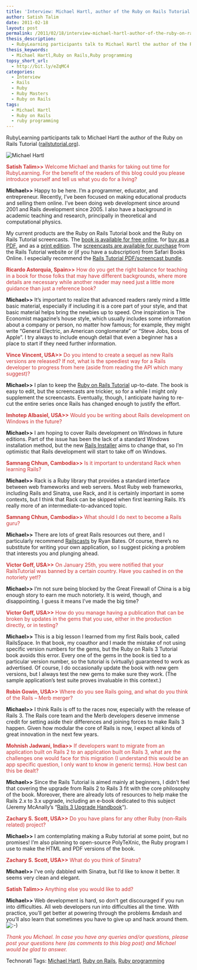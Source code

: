 ```yaml
---
title: 'Interview: Michael Hartl, author of the Ruby on Rails Tutorial (railstutorial.org)'
author: Satish Talim
date: 2011-02-18
layout: post
permalink: /2011/02/18/interview-michael-hartl-author-of-the-ruby-on-rails-tutorial-railstutorial-org/
thesis_description:
  - RubyLearning participants talk to Michael Hartl the author of the Ruby on Rails Tutorial.
thesis_keywords:
  - Michael Hartl,Ruby on Rails,Ruby programming
topsy_short_url:
  - http://bit.ly/eZqMC4
categories:
  - Interview
  - Rails
  - Ruby
  - Ruby Masters
  - Ruby on Rails
tags:
  - Michael Hartl
  - Ruby on Rails
  - ruby programming
---
```

<div>
  <p class="alert">
    RubyLearning participants talk to Michael Hartl the author of the Ruby on Rails Tutorial (<a href="http://ruby.railstutorial.org/">railstutorial.org</a>).
  </p>
  
  <p>
    <img class="alignright" title="Michael Hartl" src="http://rubylearning.com/images/headshot_smaller.jpg" alt="Michael Hartl" />
  </p>
  
  <p>
    <span style="color:#CC3333;"><strong>Satish Talim>></strong> Welcome Michael and thanks for taking out time for RubyLearning. For the benefit of the readers of this blog could you please introduce yourself and tell us what you do for a living?</span>
  </p>
  
  <p>
    <strong>Michael>></strong> Happy to be here. I&#8217;m a programmer, educator, and entrepreneur. Recently, I&#8217;ve been focused on making educational products and selling them online. I&#8217;ve been doing web development since around 2001 and Rails development since 2005. I also have a background in academic teaching and research, principally in theoretical and computational physics.
  </p>
  
  <p>
    My current products are the Ruby on Rails Tutorial book and the Ruby on Rails Tutorial screencasts. The <a href="http://railstutorial.org/ruby-on-rails-tutorial-book">book is available for free online</a>, for <a href="http://railstutorial.org/">buy as a PDF</a>, and as a <a href="http://amzn.to/RTbook">print edition</a>. The <a href="http://railstutorial.org/">screencasts are available for purchase</a> from the Rails Tutorial website or (if you have a subscription) from Safari Books Online. I especially recommend the <a href="http://railstutorial.org/">Rails Tutorial PDF/screencast bundle</a>.
  </p>
  
  <p>
    <span style="color:#CC3333;"><strong>Ricardo Astorquia, Spain>></strong> How do you get the right balance for teaching in a book for those folks that may have different backgrounds, where more details are necessary while another reader may need just a little more guidance than just a reference book?</span>
  </p>
  
  <p>
    <strong>Michael>></strong> It&#8217;s important to realize that advanced readers rarely mind a little basic material, especially if including it is a core part of your style, and that basic material helps bring the newbies up to speed. One inspiration is The Economist magazine&#8217;s house style, which usually includes some information about a company or person, no matter how famous; for example, they might write &#8220;General Electric, an American conglomerate&#8221; or &#8220;Steve Jobs, boss of Apple&#8221;. I try always to include enough detail that even a beginner has a place to start if they need further information.
  </p>
  
  <p>
    <span style="color:#CC3333;"><strong>Vince Vincent, USA>></strong> Do you intend to create a sequel as new Rails versions are released? If not, what is the speediest way for a Rails developer to progress from here (aside from reading the API which many suggest)?</span>
  </p>
  
  <p>
    <strong>Michael>></strong> I plan to keep the <a href="http://railstutorial.org/">Ruby on Rails Tutorial</a> up-to-date. The book is easy to edit, but the screencasts are trickier, so for a while I might only supplement the screencasts. Eventually, though, I anticipate having to re-cut the entire series once Rails has changed enough to justify the effort.
  </p>
  
  <p>
    <span style="color:#CC3333;"><strong>Imhotep Albasiel, USA>></strong> Would you be writing about Rails development on Windows in the future?</span>
  </p>
  
  <p>
    <strong>Michael>></strong> I am hoping to cover Rails development on Windows in future editions. Part of the issue has been the lack of a standard Windows installation method, but the new <a href="http://railsinstaller.org/">Rails Installer</a> aims to change that, so I&#8217;m optimistic that Rails development will start to take off on Windows.
  </p>
  
  <p>
    <span style="color:#CC3333;"><strong>Samnang Chhun, Cambodia>></strong> Is it important to understand Rack when learning Rails?</span>
  </p>
  
  <p>
    <strong>Michael>></strong> Rack is a Ruby library that provides a standard interface between web frameworks and web servers. Most Ruby web frameworks, including Rails and Sinatra, use Rack, and it is certainly important in some contexts, but I think that Rack can be skipped when first learning Rails. It&#8217;s really more of an intermediate-to-advanced topic.
  </p>
  
  <p>
    <span style="color:#CC3333;"><strong>Samnang Chhun, Cambodia>></strong> What should I do next to become a Rails guru?</span>
  </p>
  
  <p>
    <strong>Michael>></strong> There are lots of great Rails resources out there, and I particularly recommend <a href="http://railscasts.com/">Railscasts</a> by Ryan Bates. Of course, there&#8217;s no substitute for writing your own application, so I suggest picking a problem that interests you and plunging ahead.
  </p>
  
  <p>
    <span style="color:#CC3333;"><strong>Victor Goff, USA>></strong> On January 25th, you were notified that your RailsTutorial was banned by a certain country. Have you cashed in on the notoriety yet!?</span>
  </p>
  
  <p>
    <strong>Michael>></strong> I&#8217;m not sure being blocked by the Great Firewall of China is a big enough story to earn me much notoriety. It is weird, though, and disappointing. I guess it means I&#8217;ve made the big time?
  </p>
  
  <p>
    <span style="color:#CC3333;"><strong>Victor Goff, USA>></strong> How do you manage having a publication that can be broken by updates in the gems that you use, either in the production directly, or in testing?</span>
  </p>
  
  <p>
    <strong>Michael>></strong> This is a big lesson I learned from my first Rails book, called RailsSpace. In that book, my coauthor and I made the mistake of not using specific version numbers for the gems, but the Ruby on Rails 3 Tutorial book avoids this error. Every one of the gems in the book is tied to a particular version number, so the tutorial is (virtually) guaranteed to work as advertised. Of course, I do occasionally update the book with new gem versions, but I always test the new gems to make sure they work. (The sample application&#8217;s test suite proves invaluable in this context.)
  </p>
  
  <p>
    <span style="color:#CC3333;"><strong>Robin Gowin, USA>></strong> Where do you see Rails going, and what do you think of the Rails &#8211; Merb merger?</span>
  </p>
  
  <p>
    <strong>Michael>></strong> I think Rails is off to the races now, especially with the release of Rails 3. The Rails core team and the Merb developers deserve immense credit for setting aside their differences and joining forces to make Rails 3 happen. Given how modular the core of Rails is now, I expect all kinds of great innovation in the next few years.
  </p>
  
  <p>
    <span style="color:#CC3333;"><strong>Mohnish Jadwani, India>></strong> If developers want to migrate from an application built on Rails 2 to an application built on Rails 3, what are the challenges one would face for this migration (I understand this would be an app specific question, I only want to know in generic terms). How best can this be dealt?</span>
  </p>
  
  <p>
    <strong>Michael>></strong> Since the Rails Tutorial is aimed mainly at beginners, I didn&#8217;t feel that covering the upgrade from Rails 2 to Rails 3 fit with the core philosophy of the book. Moreover, there are already lots of resources to help make the Rails 2.x to 3.x upgrade, including an e-book dedicated to this subject (Jeremy McAnally&#8217;s &#8220;<a href="http://www.railsupgradehandbook.com/">Rails 3 Upgrade Handbook</a>&#8220;).
  </p>
  
  <p>
    <span style="color:#CC3333;"><strong>Zachary S. Scott, USA>></strong> Do you have plans for any other Ruby (non-Rails related) project?</span>
  </p>
  
  <p>
    <strong>Michael>></strong> I am contemplating making a Ruby tutorial at some point, but no promises! I&#8217;m also planning to open-source PolyTeXnic, the Ruby program I use to make the HTML and PDF versions of the book.
  </p>
  
  <p>
    <span style="color:#CC3333;"><strong>Zachary S. Scott, USA>></strong> What do you think of Sinatra?</span>
  </p>
  
  <p>
    <strong>Michael>></strong> I&#8217;ve only dabbled with Sinatra, but I&#8217;d like to know it better. It seems very clean and elegant.
  </p>
  
  <p>
    <span style="color:#CC3333;"><strong>Satish Talim>></strong> Anything else you would like to add?</span>
  </p>
  
  <p>
    <strong>Michael>></strong> Web development is hard, so don&#8217;t get discouraged if you run into difficulties. All web developers run into difficulties all the time. With practice, you&#8217;ll get better at powering through the problems &mdash and you&#8217;ll also learn that sometimes you have to give up and hack around them. <img src="http://rubylearning.com/blog/wp-includes/images/smilies/icon_smile.gif" alt=":-)" class="wp-smiley" />
  </p>
  
  <p>
    <span style="color:#CC3333;"><em>Thank you Michael. In case you have any queries and/or questions, please post your questions here (as comments to this blog post) and Michael would be glad to answer.</em></span>
  </p>
</div>

Technorati Tags: <a href="http://technorati.com/tag/Michael+Hartl" rel="tag">Michael Hartl</a>, <a href="http://technorati.com/tag/Ruby+on+Rails" rel="tag">Ruby on Rails</a>, <a href="http://technorati.com/tag/Ruby+programming" rel="tag">Ruby programming</a>
